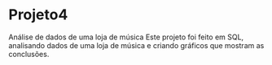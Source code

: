 # Projeto4
Análise de dados de uma loja de música
Este projeto foi feito em SQL, analisando dados de uma loja de música
e criando gráficos que mostram as conclusões.
